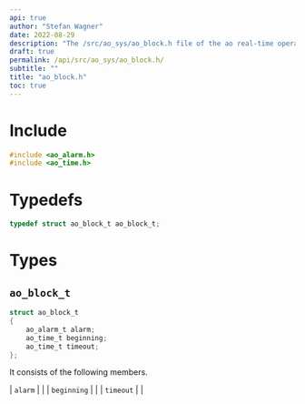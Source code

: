 ```yaml
---
api: true
author: "Stefan Wagner"
date: 2022-08-29
description: "The /src/ao_sys/ao_block.h file of the ao real-time operating system."
draft: true
permalink: /api/src/ao_sys/ao_block.h/
subtitle: ""
title: "ao_block.h"
toc: true
---
```


# Include

```c
#include <ao_alarm.h>
#include <ao_time.h>
```

# Typedefs

```c
typedef struct ao_block_t ao_block_t;
```

# Types

## `ao_block_t`

```c
struct ao_block_t
{
    ao_alarm_t alarm;
    ao_time_t beginning;
    ao_time_t timeout;
};
```

It consists of the following members.

| `alarm` | |
| `beginning` | |
| `timeout` | |

